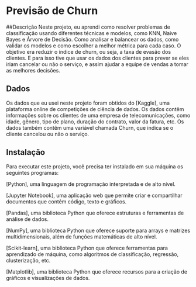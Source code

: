 # **Previsão de Churn**
##Descrição
Neste projeto, eu aprendi como resolver problemas de classificação usando diferentes técnicas e modelos, como KNN, Naive Bayes e Árvore de Decisão. Como analisar e balancear os dados, como validar os modelos e como escolher a melhor métrica para cada caso. O objetivo era reduzir o índice de churn, ou seja, a taxa de evasão dos clientes. E para isso tive que usar os dados dos clientes para prever se eles iriam cancelar ou não o serviço, e assim ajudar a equipe de vendas a tomar as melhores decisões.

## **Dados**
Os dados que eu usei neste projeto foram obtidos do [Kaggle], uma plataforma online de competições de ciência de dados. Os dados contêm informações sobre os clientes de uma empresa de telecomunicações, como idade, gênero, tipo de plano, duração do contrato, valor da fatura, etc. Os dados também contêm uma variável chamada Churn, que indica se o cliente cancelou ou não o serviço.

## **Instalação**
Para executar este projeto, você precisa ter instalado em sua máquina os seguintes programas:

[Python], uma linguagem de programação interpretada e de alto nível.

[Jupyter Notebook], uma aplicação web que permite criar e compartilhar documentos que contêm código, texto e gráficos.

[Pandas], uma biblioteca Python que oferece estruturas e ferramentas de análise de dados.

[NumPy], uma biblioteca Python que oferece suporte para arrays e matrizes multidimensionais, além de funções 
matemáticas de alto nível.

[Scikit-learn], uma biblioteca Python que oferece ferramentas para aprendizado de máquina, como algoritmos de
classificação, regressão, clusterização, etc.

[Matplotlib], uma biblioteca Python que oferece recursos para a criação de gráficos e visualizações de dados.

